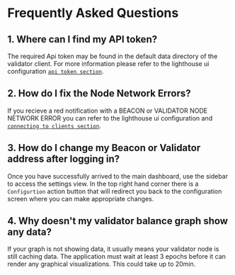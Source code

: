 # Frequently Asked Questions

## 1. Where can I find my API token?
The required Api token may be found in the default data directory of the validator client. For more information please refer to the lighthouse ui configuration [`api token section`](./ui-configuration.md#api-token).

## 2. How do I fix the Node Network Errors?
If you recieve a red notification with a BEACON or VALIDATOR NODE NETWORK ERROR you can refer to the lighthouse ui configuration and [`connecting to clients section`](./ui-configuration.md#connecting-to-the-clients).

## 3. How do I change my Beacon or Validator address after logging in?
Once you have successfully arrived to the main dashboard, use the sidebar to access the settings view. In the top right hand corner there is a `Configurtion` action button that will redirect you back to the configuration screen where you can make appropriate changes.

## 4. Why doesn't my validator balance graph show any data?
If your graph is not showing data, it usually means your validator node is still caching data. The application must wait at least 3 epochs before it can render any graphical visualizations. This could take up to 20min.
